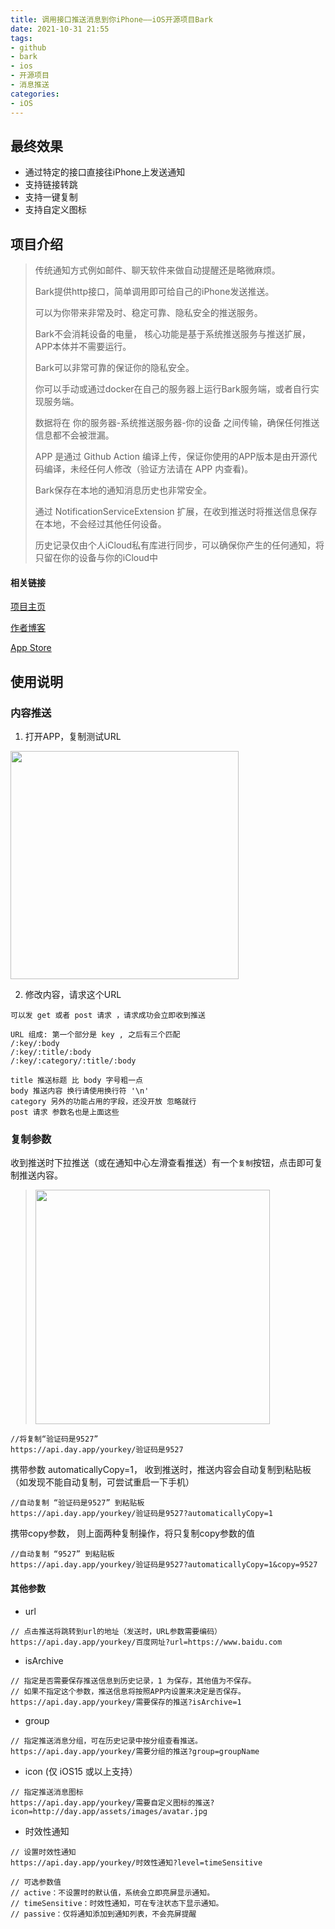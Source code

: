 ```yaml
---
title: 调用接口推送消息到你iPhone——iOS开源项目Bark
date: 2021-10-31 21:55
tags:
- github
- bark
- ios
- 开源项目
- 消息推送
categories: 
- iOS
---
```




## 最终效果

- 通过特定的接口直接往iPhone上发送通知
- 支持链接转跳
- 支持一键复制
- 支持自定义图标
<!-- more -->



## 项目介绍

>传统通知方式例如邮件、聊天软件来做自动提醒还是略微麻烦。
>
>Bark提供http接口，简单调用即可给自己的iPhone发送推送。
>
>可以为你带来非常及时、稳定可靠、隐私安全的推送服务。
>
>
>
>Bark不会消耗设备的电量， 核心功能是基于系统推送服务与推送扩展，APP本体并不需要运行。
>
>
>
>Bark可以非常可靠的保证你的隐私安全。
>
>你可以手动或通过docker在自己的服务器上运行Bark服务端，或者自行实现服务端。
>
>数据将在 你的服务器-系统推送服务器-你的设备 之间传输，确保任何推送信息都不会被泄漏。
>
>APP 是通过 Github Action 编译上传，保证你使用的APP版本是由开源代码编译，未经任何人修改（验证方法请在 APP 内查看)。
>
>
>
>Bark保存在本地的通知消息历史也非常安全。
>
>通过 NotificationServiceExtension 扩展，在收到推送时将推送信息保存在本地，不会经过其他任何设备。
>
>历史记录仅由个人iCloud私有库进行同步，可以确保你产生的任何通知，将只留在你的设备与你的iCloud中



#### 相关链接

[项目主页](https://github.com/Finb/Bark)

[作者博客](https://day.app/)

[App Store](https://apps.apple.com/cn/app/bark-customed-notifications/id1403753865)



## 使用说明

### 内容推送

1. 打开APP，复制测试URL 

<img src="/images/bark-cp.png" width=365 />

2. 修改内容，请求这个URL
```
可以发 get 或者 post 请求 ，请求成功会立即收到推送 

URL 组成: 第一个部分是 key , 之后有三个匹配 
/:key/:body 
/:key/:title/:body 
/:key/:category/:title/:body 

title 推送标题 比 body 字号粗一点 
body 推送内容 换行请使用换行符 '\n'
category 另外的功能占用的字段，还没开放 忽略就行 
post 请求 参数名也是上面这些
```

### 复制参数

收到推送时下拉推送（或在通知中心左滑查看推送）有一个`复制`按钮，点击即可复制推送内容。

> <img src="/images/bark-cp-btn.png" width=375 />

```objc
//将复制“验证码是9527”
https://api.day.app/yourkey/验证码是9527
```

携带参数 automaticallyCopy=1， 收到推送时，推送内容会自动复制到粘贴板（如发现不能自动复制，可尝试重启一下手机）
```objc
//自动复制 “验证码是9527” 到粘贴板
https://api.day.app/yourkey/验证码是9527?automaticallyCopy=1 
```


携带copy参数， 则上面两种复制操作，将只复制copy参数的值
```objc
//自动复制 “9527” 到粘贴板
https://api.day.app/yourkey/验证码是9527?automaticallyCopy=1&copy=9527
```

#### 其他参数

* url
```
// 点击推送将跳转到url的地址（发送时，URL参数需要编码）
https://api.day.app/yourkey/百度网址?url=https://www.baidu.com 
```
* isArchive
```
// 指定是否需要保存推送信息到历史记录，1 为保存，其他值为不保存。
// 如果不指定这个参数，推送信息将按照APP内设置来决定是否保存。
https://api.day.app/yourkey/需要保存的推送?isArchive=1
```
* group
```
// 指定推送消息分组，可在历史记录中按分组查看推送。
https://api.day.app/yourkey/需要分组的推送?group=groupName
```
* icon (仅 iOS15 或以上支持）
```
// 指定推送消息图标
https://api.day.app/yourkey/需要自定义图标的推送?icon=http://day.app/assets/images/avatar.jpg
```
* 时效性通知
```
// 设置时效性通知
https://api.day.app/yourkey/时效性通知?level=timeSensitive

// 可选参数值
// active：不设置时的默认值，系统会立即亮屏显示通知。
// timeSensitive：时效性通知，可在专注状态下显示通知。
// passive：仅将通知添加到通知列表，不会亮屏提醒
```
